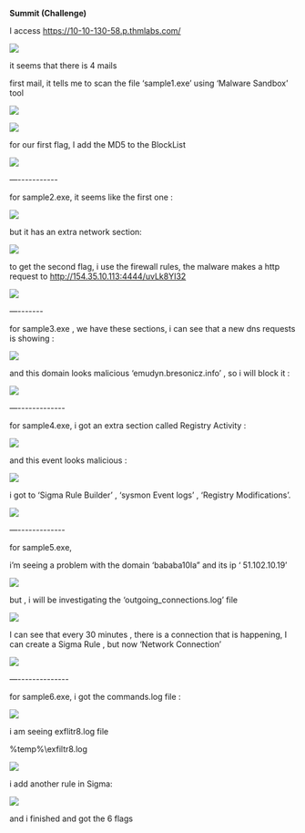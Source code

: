 ﻿
**Summit (Challenge)**


I access <https://10-10-130-58.p.thmlabs.com/> 

![](Aspose.Words.8f471e59-09cb-4049-a8af-9d26a625bc8a.001.png)

it seems that there is 4 mails

first mail, it tells me to scan the file ‘sample1.exe’ using ‘Malware Sandbox’ tool

![](Aspose.Words.8f471e59-09cb-4049-a8af-9d26a625bc8a.002.png)

![](Aspose.Words.8f471e59-09cb-4049-a8af-9d26a625bc8a.003.png)

for our first flag, I add the MD5 to the BlockList 

![](Aspose.Words.8f471e59-09cb-4049-a8af-9d26a625bc8a.004.png)

—-----------

for sample2.exe, it seems like the first one : 

![](Aspose.Words.8f471e59-09cb-4049-a8af-9d26a625bc8a.005.png)

but it has an extra network section: 

![](Aspose.Words.8f471e59-09cb-4049-a8af-9d26a625bc8a.006.png)

to get the second flag, i use the firewall rules, the malware makes a http request to http://154.35.10.113:4444/uvLk8YI32

![](Aspose.Words.8f471e59-09cb-4049-a8af-9d26a625bc8a.007.png)

—-------

for sample3.exe , we have these sections, i can see that a new dns requests is showing : 

![](Aspose.Words.8f471e59-09cb-4049-a8af-9d26a625bc8a.008.png)

and this domain looks malicious ‘emudyn.bresonicz.info’ , so i will block it : 

![](Aspose.Words.8f471e59-09cb-4049-a8af-9d26a625bc8a.009.png)

—-------------

for sample4.exe, i got an extra section called Registry Activity : 

![](Aspose.Words.8f471e59-09cb-4049-a8af-9d26a625bc8a.010.png)

and this event looks malicious : 

![](Aspose.Words.8f471e59-09cb-4049-a8af-9d26a625bc8a.011.png)

i got to ‘Sigma Rule Builder’ , ‘sysmon Event logs’ , ‘Registry Modifications’.

![](Aspose.Words.8f471e59-09cb-4049-a8af-9d26a625bc8a.012.png)

—-------------

for sample5.exe, 

i’m seeing a problem with the domain ‘bababa10la” and its ip ‘ 51.102.10.19’

![](Aspose.Words.8f471e59-09cb-4049-a8af-9d26a625bc8a.013.png)

but , i will be investigating the ‘outgoing\_connections.log’ file

![](Aspose.Words.8f471e59-09cb-4049-a8af-9d26a625bc8a.014.png)

I can see that every 30 minutes , there is a connection that is happening, I can create a Sigma Rule , but now ‘Network Connection’

![](Aspose.Words.8f471e59-09cb-4049-a8af-9d26a625bc8a.015.png)

—--------------

for sample6.exe, i got the commands.log file : 

![](Aspose.Words.8f471e59-09cb-4049-a8af-9d26a625bc8a.016.png)

i am seeing exflitr8.log file

%temp%\exfiltr8.log

![](Aspose.Words.8f471e59-09cb-4049-a8af-9d26a625bc8a.017.png)

i  add another rule in Sigma: 

![](Aspose.Words.8f471e59-09cb-4049-a8af-9d26a625bc8a.018.png)

and i finished and got the 6 flags
